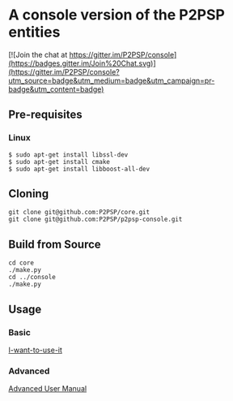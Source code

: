# A console version of the P2PSP entities #

[![Join the chat at https://gitter.im/P2PSP/console](https://badges.gitter.im/Join%20Chat.svg)](https://gitter.im/P2PSP/console?utm_source=badge&utm_medium=badge&utm_campaign=pr-badge&utm_content=badge)

## Pre-requisites

### Linux 
```
$ sudo apt-get install libssl-dev
$ sudo apt-get install cmake
$ sudo apt-get install libboost-all-dev
```

## Cloning
```
git clone git@github.com:P2PSP/core.git
git clone git@github.com:P2PSP/p2psp-console.git
```

## Build from Source

```
cd core
./make.py
cd ../console
./make.py
```

## Usage

### Basic
[I-want-to-use-it](https://github.com/P2PSP/I-want-to-use-it)

### Advanced
[Advanced User Manual](https://github.com/P2PSP/I-want-to-use-it/tree/master/advanced-user-manual)


